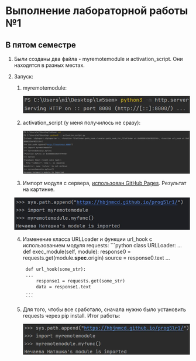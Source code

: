 # Выполнение лабораторной работы №1
## В пятом семестре

1. Были созданы два файла - myremotemodule и activation_script. Они находятся в разных местах.
2. Запуск:
    1. myremotemodule:

        ![Изображение](pic/image0.JPG)
    2. activation_script (у меня получилось не сразу):
  
       ![Изображение](pic/image.png)
    3. Импорт модуля с сервера, [использован GitHub Pages](https://github.com/hbjnmcd/prog5lr1/tree/main). Результат на картинке.

      ![Изображение](pic/image2.jpg)
   
    4. Изменение класса URLLoader и функции url_hook с использованием модуля requests:
            ```python
            class URLLoader:
            ...
                def exec_module(self, module):
                    response0 = requests.get(module.__spec__.origin)
                    source = response0.text
            ...
            
            def url_hook(some_str):
            ...
                response1 = requests.get(some_str)
                data = response1.text
            ...
            ```
    5. Для того, чтобы все сработало, сначала нужно было установить requests через pip install. Итог работы:
    
         ![Изображение](pic/image3.jpg)
